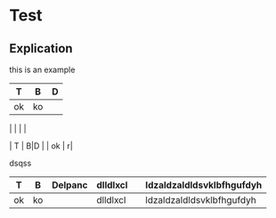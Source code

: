 # Test

## Explication

this is an example

| T  | B  | D |
| -- | -- | - |
| ok | ko |   |

|  |
|  |

| T | B|D    |
| ok         | r|     

dsqss

| T  | B  | Delpanc | dlldlxcl |   | ldzaldzaldldsvklbfhgufdyh |
| -- | -- | ------- | -------- | - | ------------------------- |
| ok | ko |         | dlldlxcl |   | ldzaldzaldldsvklbfhgufdyh |